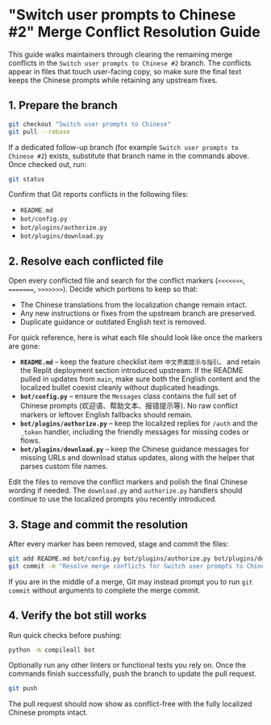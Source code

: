 # "Switch user prompts to Chinese #2" Merge Conflict Resolution Guide

This guide walks maintainers through clearing the remaining merge conflicts in the
`Switch user prompts to Chinese #2` branch. The conflicts appear in files that
touch user-facing copy, so make sure the final text keeps the Chinese prompts while
retaining any upstream fixes.

## 1. Prepare the branch

```sh
git checkout "Switch user prompts to Chinese"
git pull --rebase
```

If a dedicated follow-up branch (for example `Switch user prompts to Chinese #2`)
exists, substitute that branch name in the commands above. Once checked out, run:

```sh
git status
```

Confirm that Git reports conflicts in the following files:

- `README.md`
- `bot/config.py`
- `bot/plugins/authorize.py`
- `bot/plugins/download.py`

## 2. Resolve each conflicted file

Open every conflicted file and search for the conflict markers (`<<<<<<<`, `=======`,
`>>>>>>>`). Decide which portions to keep so that:

- The Chinese translations from the localization change remain intact.
- Any new instructions or fixes from the upstream branch are preserved.
- Duplicate guidance or outdated English text is removed.

For quick reference, here is what each file should look like once the markers are
gone:

- **`README.md`** – keep the feature checklist item `中文界面提示与指引。` and retain
  the Replit deployment section introduced upstream. If the README pulled in
  updates from `main`, make sure both the English content and the localized bullet
  coexist cleanly without duplicated headings.
- **`bot/config.py`** – ensure the `Messages` class contains the full set of
  Chinese prompts (欢迎语、帮助文本、报错提示等). No raw conflict markers or leftover
  English fallbacks should remain.
- **`bot/plugins/authorize.py`** – keep the localized replies for `/auth` and the
  `_token` handler, including the friendly messages for missing codes or flows.
- **`bot/plugins/download.py`** – keep the Chinese guidance messages for missing
  URLs and download status updates, along with the helper that parses custom file
  names.

Edit the files to remove the conflict markers and polish the final Chinese wording
if needed. The `download.py` and `authorize.py` handlers should continue to use the
localized prompts you recently introduced.

## 3. Stage and commit the resolution

After every marker has been removed, stage and commit the files:

```sh
git add README.md bot/config.py bot/plugins/authorize.py bot/plugins/download.py
git commit -m "Resolve merge conflicts for Switch user prompts to Chinese"
```

If you are in the middle of a merge, Git may instead prompt you to run
`git commit` without arguments to complete the merge commit.

## 4. Verify the bot still works

Run quick checks before pushing:

```sh
python -m compileall bot
```

Optionally run any other linters or functional tests you rely on. Once the commands
finish successfully, push the branch to update the pull request.

```sh
git push
```

The pull request should now show as conflict-free with the fully localized Chinese
prompts intact.
